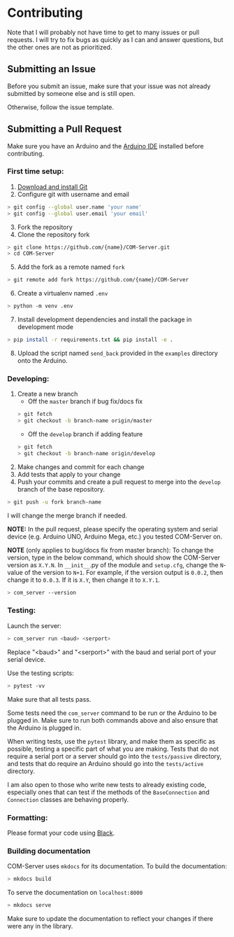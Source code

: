 # Contributing

Note that I will probably not have time to get to many issues or pull requests. I will try to fix bugs as quickly as I can and answer questions, but the other ones are not as prioritized.

## Submitting an Issue

Before you submit an issue, make sure that your issue was not already submitted by someone else and is still open.

Otherwise, follow the issue template.

## Submitting a Pull Request

Make sure you have an Arduino and the [Arduino IDE](https://www.arduino.cc/en/software) installed before contributing.

### First time setup:

1. [Download and install Git](https://git-scm.com/downloads)
2. Configure git with username and email
```sh
> git config --global user.name 'your name'
> git config --global user.email 'your email'
```
3. Fork the repository
4. Clone the repository fork
```sh
> git clone https://github.com/{name}/COM-Server.git
> cd COM-Server
```
5. Add the fork as a remote named `fork`
```sh
> git remote add fork https://github.com/{name}/COM-Server 
```
6. Create a virtualenv named `.env`
```sh
> python -m venv .env
```
7. Install development dependencies and install the package in development mode
```sh
> pip install -r requirements.txt && pip install -e .
```
8. Upload the script named `send_back` provided in the `examples` directory onto the Arduino.

### Developing:

1. Create a new branch  
    * Off the `master` branch if bug fix/docs fix
    ```sh
    > git fetch
    > git checkout -b branch-name origin/master
    ```
    * Off the `develop` branch if adding feature
    ```sh
    > git fetch
    > git checkout -b branch-name origin/develop
    ```
2. Make changes and commit for each change
3. Add tests that apply to your change
4. Push your commits and create a pull request to merge into the `develop` branch of the base repository.
```sh
> git push -u fork branch-name
```
I will change the merge branch if needed.

**NOTE:** In the pull request, please specify the operating system and serial device (e.g. Arduino UNO, Arduino Mega, etc.) you tested COM-Server on.

**NOTE** (only applies to bug/docs fix from master branch): To change the version, type in the below command, which should show the COM-Server version as `X.Y.N`. In `__init__`.py of the module and `setup.cfg`, change the `N`-value of the version to `N+1`. For example, if the version output is `0.0.2`, then change it to `0.0.3`. If it is `X.Y`, then change it to `X.Y.1`.

```sh
> com_server --version
```


### Testing:

Launch the server:
```sh
> com_server run <baud> <serport>
```

Replace "&lt;baud&gt;" and "&lt;serport&gt;" with the baud and serial port of your serial device.

Use the testing scripts:
```sh
> pytest -vv 
```

Make sure that all tests pass.

Some tests need the `com_server` command to be run or the Arduino to be plugged in. Make sure to run both commands above and also ensure that the Arduino is plugged in.

When writing tests, use the `pytest` library, and make them as specific as possible, testing a specific part of what you are making. Tests that do not require a serial port or a server should go into the `tests/passive` directory, and tests that do require an Arduino should go into the `tests/active` directory.

I am also open to those who write new tests to already existing code, especially ones that can test if the methods of the `BaseConnection` and `Connection` classes are behaving properly.

### Formatting:

Please format your code using [Black](https://black.readthedocs.io/en/stable/index.html).

### Building documentation

COM-Server uses `mkdocs` for its documentation. To build the documentation:

```sh
> mkdocs build
```

To serve the documentation on `localhost:8000`
```sh
> mkdocs serve
```

Make sure to update the documentation to reflect your changes if there were any in the library.
